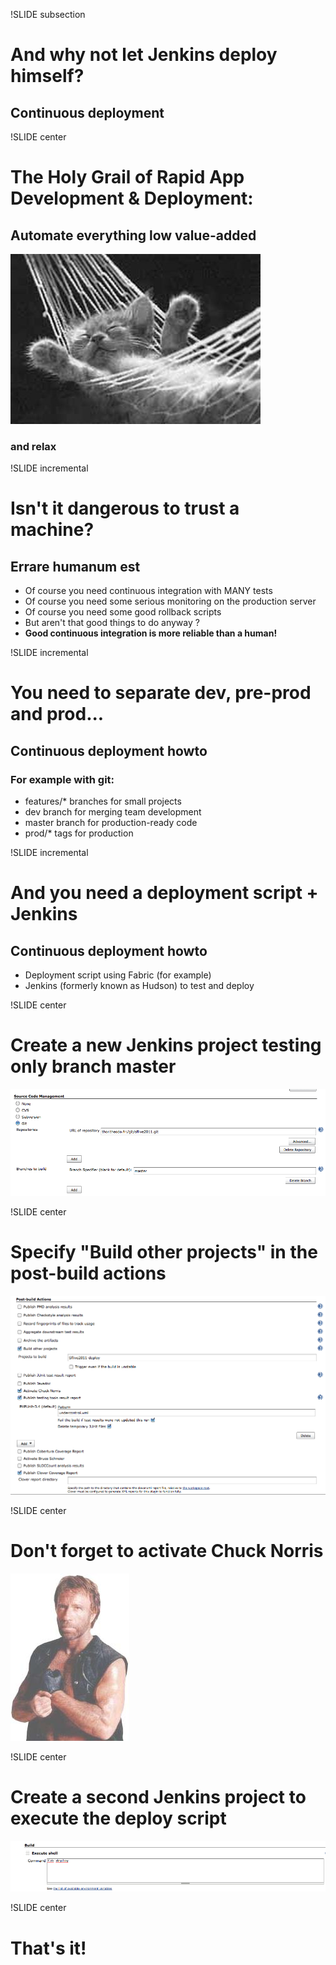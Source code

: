 !SLIDE subsection

# And why not let Jenkins deploy himself? #
## Continuous deployment ##

!SLIDE center

# The Holy Grail of Rapid App Development & Deployment: #
## Automate everything low value-added ##


![Kitten](img/relaxed_kitten.jpg)

### and relax ###


!SLIDE incremental

# Isn't it dangerous to trust a machine? #
## Errare humanum est ##

* Of course you need continuous integration with MANY tests
* Of course you need some serious monitoring on the production server
* Of course you need some good rollback scripts
* But aren't that good things to do anyway ?
* <strong>Good continuous integration is more reliable than a human!</strong>

!SLIDE incremental

# You need to separate dev, pre-prod and prod... #
## Continuous deployment howto ##

### For example with git: ###
* features/* branches for small projects
* dev branch for merging team development
* master branch for production-ready code
* prod/* tags for production


!SLIDE incremental

# And you need a deployment script + Jenkins #
## Continuous deployment howto ##

* Deployment script using Fabric (for example)
* Jenkins (formerly known as Hudson) to test and deploy

!SLIDE center

# Create a new Jenkins project testing only branch master #

![Jenkins Master](img/1Hudsongitmaster.png)


!SLIDE center

# Specify "Build other projects" in the post-build actions #

![Jenkins post build](img/2Hudsonpostbuild.png)


!SLIDE center

# Don't forget to activate Chuck Norris #

![Chuck](img/chuck.jpeg)


!SLIDE center

# Create a second Jenkins project to execute the deploy script #

![Jenkins deploy](img/3Hudsondeploy.png)

!SLIDE center

# That's it! #
